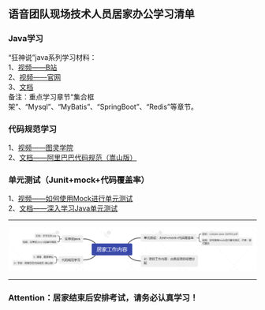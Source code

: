 ## 语音团队现场技术人员居家办公学习清单

### Java学习
“狂神说”java系列学习材料：  
1、[视频——B站](https://search.bilibili.com/all?vt=73426412&keyword=%E7%8B%82%E7%A5%9E%E8%AF%B4java&from_source=webtop_search&spm_id_from=333.1007)  
2、[视频——官网](https://www.kuangstudy.com/course?cid=1)  
3、[文档](https://github.com/zhihai-tu/zhihai-tu.github.io/tree/main/reponame/docs/kuangstudy)  
备注：重点学习章节“集合框架”、“Mysql”、“MyBatis”、“SpringBoot”、“Redis”等章节。

### 代码规范学习
1、[视频——图灵学院](https://www.bilibili.com/video/BV1FV411W7a6?spm_id_from=333.337.search-card.all.click)  
2、[文档——阿里巴巴代码规范（嵩山版）](https://github.com/zhihai-tu/zhihai-tu.github.io/tree/main/reponame/docs/阿里Java开发手册)  


### 单元测试（Junit+mock+代码覆盖率）
1、[视频——如何使用Mock进行单元测试](https://www.bilibili.com/video/BV1np4y1W77z?spm_id_from=333.337.search-card.all.click)  
2、[文档——深入学习Java单元测试](https://github.com/zhihai-tu/zhihai-tu.github.io/tree/main/reponame/docs/深入学习java单元测试.pdf)  


***
![](/homeoffice/study-mind-maps.png)

***
### Attention：居家结束后安排考试，请务必认真学习！



